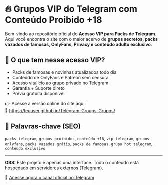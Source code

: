 # 🔥 Grupos VIP do Telegram com Conteúdo Proibido +18

Bem-vindo ao repositório oficial do **Acesso VIP para Packs de Telegram**.  
Aqui você encontra o site com o maior acervo de **grupos secretos, packs vazados de famosas, OnlyFans, Privacy e conteúdo adulto exclusivo**.

## 💎 O que tem nesse acesso VIP?

- Packs de famosas e novinhas atualizados todo dia
- Conteúdo de OnlyFans e Patreon sem censura
- Acesso vitalício ao grupo privado no Telegram
- Garantia + Suporte direto
- Prévia gratuita disponível

👉 Acesse a versão online do site aqui:  
🔗 https://teuuser.github.io/Telegram-Groups-Grupos/

## 🚀 Palavras-chave (SEO)

`packs telegram`, `grupos proibidos`, `conteúdo +18`, `vip telegram`, `grupos onlyfans`, `packs vazados grátis`, `packs de famosas`, `grupo hot telegram`, `conteúdo exclusivo`

---

**OBS:** Este projeto é apenas uma interface. Todo o conteúdo está hospedado em servidores externos (Telegram).

📲 [Acesse agora o canal oficial no Telegram](https://t.me/acessovipremium_bot)
